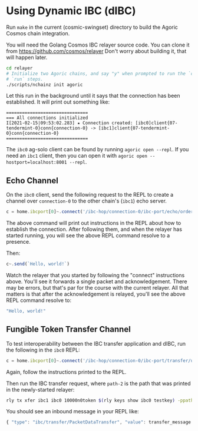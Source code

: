 # Using Dynamic IBC (dIBC)

Run `make` in the current (cosmic-swingset) directory to build the Agoric Cosmos
chain integration.

You will need the Golang Cosmos IBC relayer source code.  You can clone it from
https://github.com/cosmos/relayer  Don't worry about building it, that will
happen later.

```sh
cd relayer
# Initialize two Agoric chains, and say "y" when prompted to run the `connect` and
# `run` steps.
./scripts/nchainz init agoric
```

Let this run in the background until it says that the connection has been established.
It will print out something like:

```
===============================
=== All connections initialized
I[2021-02-15|09:53:02.283] ★ Connection created: [ibc0]client{07-tendermint-0}conn{connection-0} -> [ibc1]client{07-tendermint-0}conn{connection-0} 
===============================
```

The `ibc0` ag-solo client can be found by running `agoric open --repl`.  If you
need an `ibc1` client, then you can open it with `agoric open
--hostport=localhost:8001 --repl`.

## Echo Channel

On the `ibc0` client, send the following request to the REPL to create a channel
over `connection-0` to the other chain's (`ibc1`) echo server.

```js
c = home.ibcport[0]~.connect('/ibc-hop/connection-0/ibc-port/echo/ordered/echovsn', { infoMessage(...args) { console.log(...args) } })
```

The above command will print out instructions in the REPL about how to establish
the connection.  After following them, and when the relayer has started running,
you will see the above REPL command resolve to a presence.

Then:
```js
c~.send(`Hello, world!`)
```

Watch the relayer that you started by following the "connect" instructions
above.  You'll see it forwards a single packet and acknowledgement.  There may
be errors, but that's par for the course with the current relayer.  All that
matters is that after the acknowledgement is relayed, you'll see the above REPL
command resolve to:

```js
"Hello, world!"
```

## Fungible Token Transfer Channel

To test interoperability between the IBC transfer application and dIBC, run the
following in the `ibc0` REPL:

```js
c = home.ibcport[0]~.connect('/ibc-hop/connection-0/ibc-port/transfer/unordered/ics20-1', { infoMessage(...args) { console.log(...args) }, onReceive(c, p) { console.log('received', p) }, onOpen(c) { console.log('opened') } })
```

Again, follow the instructions printed to the REPL.

Then run the IBC transfer request, where `path-2` is the path that was printed
in the newly-started relayer:

```sh
rly tx xfer ibc1 ibc0 10000n0token $(rly keys show ibc0 testkey) -ppath-2
```

You should see an inbound message in your REPL like:

```js
{ "type": "ibc/transfer/PacketDataTransfer", "value": transfer_message }
```
